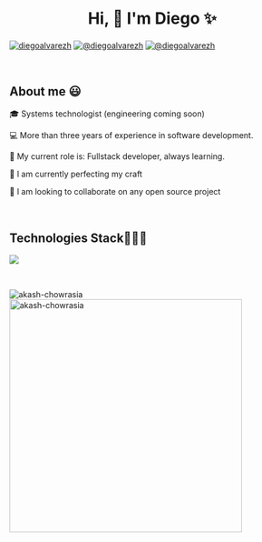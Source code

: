 <h1 align="center">Hi, 👋 I'm Diego ✨ </h1> 

<p align="center">
  
<a href="https://linkedin.com/in/diegoalvarezh" target="blank"><img align="center" src="https://img.shields.io/badge/LinkedIn-0077B5?style=for-the-badge&logo=linkedin&logoColor=white" alt="diegoalvarezh"/></a>
<a href = "mailto:diegoah905@gmail.com" target="blank"><img align="center" src="https://img.shields.io/badge/Gmail-D14836?style=for-the-badge&logo=gmail&logoColor=white" alt="@diegoalvarezh"  /></a>
<a href = "https://twitter.com/DiegoAlvarezH_" target="blank"><img align="center" src="https://img.shields.io/badge/Twitter-ffffff?style=for-the-badge&logo=twitter&logoColor=black" alt="@diegoalvarezh"  /></a>
</p>

<br>
<h2>About me 😃</h2>

<p align="left">
🎓 Systems technologist (engineering coming soon)
  
💻 More than three years of experience in software development.

📝 My current role is: Fullstack developer, always learning.

🌴 I am currently perfecting my craft

🤝 I am looking to collaborate on any open source project

<!--Intro end-->
  </p>
<br>
<h2>Technologies Stack👨🏻‍💻</h2>
<!--tech stack icons-->
<p align="left">
  <a href="https://skillicons.dev">
    <img src="https://skillicons.dev/icons?i=aws,anaconda,azure,bash,bootstrap,css,devto,discord,django,docker,express,figma,firebase,gatsby,git,github,gherkin,heroku,html,js,materialui,mysql,nextjs,nodejs,postgres,postman,powershell,prisma,react,selenium,sequelize,tailwind,tensorflow,ts,vscode,sass&perline=12" />
  </a>
</p>
<br>
<!-------------------------->
<!--github stats-->


<p><img align="left" src="https://github-readme-stats.vercel.app/api/top-langs?username=DiegoAlvarezH&show_icons=true&locale=en&layout=compact" alt="akash-chowrasia" /></p>

<p>&nbsp;<img align="center" src="https://github-readme-stats.vercel.app/api?username=DiegoAlvarezH&show_icons=true&locale=en" alt="akash-chowrasia" width="410" /></p>
